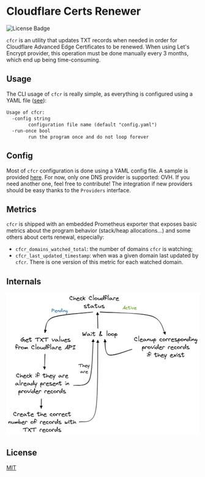 # Cloudflare Certs Renewer

![License Badge](https://img.shields.io/badge/license-MIT-success)

`cfcr` is an utility that updates TXT records when needed in order for Cloudflare Advanced Edge Certificates to be renewed. When using Let's Encrypt provider, this operation must be done manually every 3 months, which end up being time-consuming.

## Usage

The CLI usage of `cfcr` is really simple, as everything is configured using a YAML file ([see](#config)):

```
Usage of cfcr:
  -config string
        configuration file name (default "config.yaml")
  -run-once bool
        run the program once and do not loop forever
```
## Config

Most of `cfcr` configuration is done using a YAML config file. A sample is provided [here](https://github.com/govirtuo/cfcr/blob/main/config.sample.yaml). For now, only one DNS provider is supported: OVH. If you need another one, feel free to contribute! The integration if new providers should be easy thanks to the `Providers` interface.

## Metrics

`cfcr` is shipped with an embedded Prometheus exporter that exposes basic metrics about the program behavior (stack/heap allocations...) and some others about certs renewal, especially:

* `cfcr_domains_watched_total`: the number of domains `cfcr` is watching;
* `cfcr_last_updated_timestamp`: when was a given domain last updated by `cfcr`. There is one version of this metric for each watched domain.

## Internals

![Workflow](docs/certs-check-diagram.png)

## License

[MIT](https://choosealicense.com/licenses/mit/)